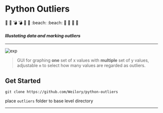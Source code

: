 # Python Outliers

:lying_face: :lying_face: :bomb: :bomb: :heartbeat: :heartbeat: :beach: :beach: :dizzy: :dizzy: :helicopter: :helicopter: 

#### *Illustating data and marking outliers*

<hr />

![exp](https://github.com/Weilory/python-outliers/blob/master/docs/img/exp.png)


>GUI for graphing **one** set of x values with **multiple** set of y values, adjustable `m` to select how many values are regarded as outliers.

## Get Started

```
git clone https://github.com/Weilory/python-outliers
```

place `outliers` folder to base level directory

<hr />

